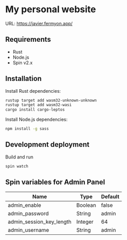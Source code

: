 # My personal website

URL: https://javier.fermyon.app/

## Requirements

- Rust
- Node.js
- Spin v2.x

## Installation

Install Rust dependencies:

```sh
rustup target add wasm32-unknown-unknown
rustup target add wasm32-wasi
cargo install cargo-leptos
```

Install Node.js dependencies:

```sh
npm install -g sass
```

## Development deployment

Build and run

```sh
spin watch
```

## Spin variables for Admin Panel

| Name                     | Type    | Default |
| ------------------------ | ------- | ------- |
| admin_enable             | Boolean | false   |
| admin_password           | String  | admin   |
| admin_session_key_length | Integer | 64      |
| admin_username           | String  | admin   |

